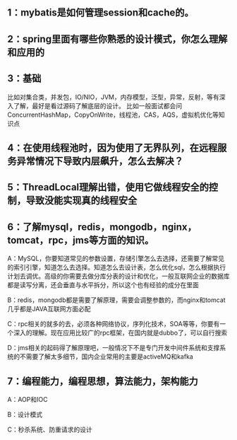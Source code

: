 ## 1：mybatis是如何管理session和cache的。


## 2：spring里面有哪些你熟悉的设计模式，你怎么理解和应用的


## 3：基础

比如对集合类，并发包，IO/NIO，JVM，内存模型，泛型，异常，反射，等有深入了解，最好是看过源码了解底层的设计。
比如一般面试都会问ConcurrentHashMap，CopyOnWrite，线程池，CAS，AQS，虚拟机优化等知识点


## 4：在使用线程池时，因为使用了无界队列，在远程服务异常情况下导致内层飙升，怎么去解决？


## 5：ThreadLocal理解出错，使用它做线程安全的控制，导致没能实现真的线程安全


## 6：了解mysql，redis，mongodb，nginx，tomcat，rpc，jms等方面的知识。

A：MySQL，你要知道常见的参数设置，存储引擎怎么去选择，还需要了解常见的索引引擎，知道怎么去选择。知道怎么去设计表，怎么优化sql，怎么根据执行计划去调优。高级的你需要去做分库分表的设计和优化，一般互联网企业的数据库都是读写分离，还会垂直与水平拆分，所以这个也有经验的成分在里面

B：redis，mongodb都是需要了解原理，需要会调整参数的，而nginx和tomcat几乎都是JAVA互联网方面必配

C：rpc相关的就多的去，必须各种网络协议，序列化技术，SOA等等，你要有一个深入的理解。现在应用比较广的rpc框架，在国内就是dubbo了，可以自行搜索


D：jms相关的起码得了解原理吧，一般情况下不是专门开发中间件系统和支撑系统的不需要了解太多细节，国内企业常用的主要是activeMQ和kafka




## 7：编程能力，编程思想，算法能力，架构能力

A：AOP和IOC

B：设计模式

C：秒杀系统、防重请求的设计



